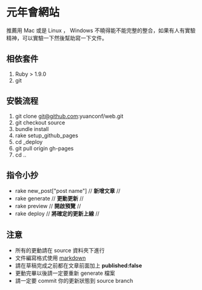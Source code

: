 # 元年會網站

推薦用 Mac 或是 Linux ， Windows 不曉得能不能完整的整合，如果有人有實驗精神，可以實驗一下然後幫助寫一下文件。

## 相依套件
1. Ruby > 1.9.0
2. git

## 安裝流程
1. git clone git@github.com:yuanconf/web.git
2. git checkout source
3. bundle install
4. rake setup_github_pages
5. cd _deploy
6. git pull origin gh-pages
7. cd ..

## 指令小抄

* rake new_post["post name"] //  **新增文章** //
* rake generate      //  **更動更新** //
* rake preview		// **開啟預覽** //
* rake deploy			// **將確定的更新上線** //

## 注意
* 所有的更動請在 source 資料夾下進行
* 文件編寫格式使用 [markdown](http://markdown.tw)
* 請在草稿完成之前都在文章前面加上 **published:false**
* 更動完畢以後請一定要重新 generate 檔案
* 請一定要 commit 你的更新狀態到 source branch

